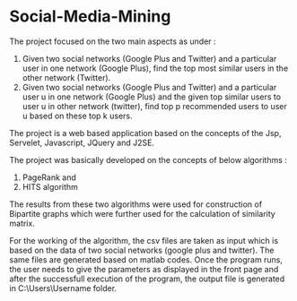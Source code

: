 # Social-Media-Mining

The project focused on the two main aspects as under :
1. Given two social networks (Google Plus and Twitter) and a particular user in one network (Google Plus), find the top most similar users in the other network (Twitter).
2. Given two social networks (Google Plus and Twitter) and a particular user u in one network (Google Plus) and the given top similar users to user u in other network (twitter), find top p recommended users to user u based on these top k users.

The project is a web based application based on the concepts of the Jsp, Servelet, Javascript, JQuery and J2SE.

The project was basically developed on the concepts of below algorithms :
1. PageRank and
2. HITS algorithm

The results from these two algorithms were used for construction of Bipartite graphs which were further used for the calculation of similarity matrix.

For the working of the algorithm, the csv files are taken as input which is based on the data of two social networks (google plus and twitter). The same files are generated based on matlab codes.
Once the program runs, the user needs to give the parameters as displayed in the front page and after the successfull execution of the program, the output file is generated in C:\Users\Username folder.

